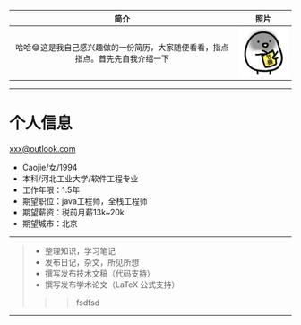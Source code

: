 
| 简介          |  照片  |
| :---------:   | :--------:  |
| 哈哈:joy:这是我自己感兴趣做的一份简历，大家随便看看，指点指点。首先先自我介绍一下    |   ![Caojie](https://github.com/caoyuanbao/me/blob/master/ilike.gif?raw=true)     |


***
# 个人信息
<xxx@outlook.com>
 - Caojie/女/1994 
 - 本科/河北工业大学/软件工程专业
 - 工作年限：1.5年
 - 期望职位：java工程师，全栈工程师
 - 期望薪资：税前月薪13k~20k
 - 期望城市：北京
***

> * 整理知识，学习笔记
> * 发布日记，杂文，所见所想
> * 撰写发布技术文稿（代码支持）
> * 撰写发布学术论文（LaTeX 公式支持）
> > >fsdfsd
***

